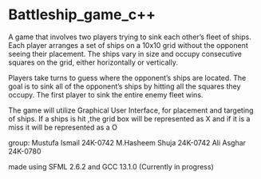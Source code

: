 # Battleship_game_c++


A game that involves two players trying to sink each other’s fleet of ships. Each player arranges a set of ships on a 10x10 grid without the opponent seeing their placement. The ships vary in size and occupy consecutive squares on the grid, either horizontally or vertically.

Players take turns to guess where the opponent’s ships are located. The goal is to sink all of the opponent’s ships by hitting all the squares they occupy. The first player to sink the entire enemy fleet wins.

The game will utilize Graphical User Interface, for placement and targeting of ships. If a ships is hit ,the grid box will be represented as X and if it is a miss it will be represented as a O

group:
Mustufa Ismail 24K-0742
M.Hasheem Shuja 24K-0742
Ali Asghar 24K-0780

made using SFML 2.6.2 and GCC 13.1.0 
(Currently in progress)
